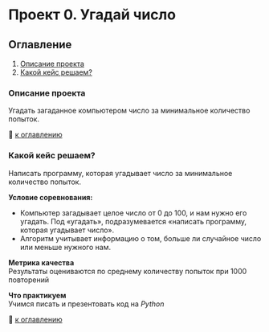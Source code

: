 # Проект 0. Угадай число

## Оглавление
1. [Описание проекта](https://github.com/Dolmachi/game_0.1/tree/main/project_0/README.md#Описание-проекта)
2. [Какой кейс решаем?](https://github.com/Dolmachi/game_0.1/tree/main/project_0/README.md#Какой-кейс-решаем?)


### Описание проекта
Угадать загаданное компьютером число за минимальное количество попыток.

:bookmark_tabs: [к оглавлению](https://github.com/Dolmachi/game_0.1/tree/main/project_0/README.md#Оглавление)


### Какой кейс решаем?
Написать программу, которая угадывает число за минимальное количество попыток.

**Условие соревнования:**
- Компьютер загадывает целое число от 0 до 100, и нам нужно его угадать. Под «угадать», подразумевается «написать программу, которая угадывает число».
- Алгоритм учитывает информацию о том, больше ли случайное число или меньше нужного нам.

**Метрика качества**  
Результаты оцениваются по среднему количеству попыток при 1000 повторений

**Что практикуем**  
Учимся писать и презентовать код на *Python*


:bookmark_tabs: [к оглавлению](https://github.com/Dolmachi/game_0.1/tree/main/project_0/README.md#Оглавление)